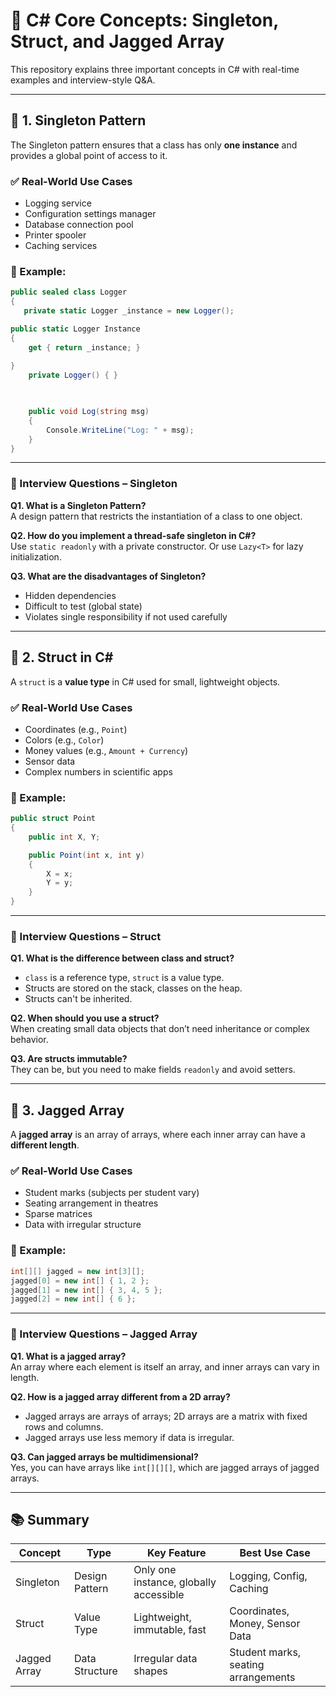 
# 🔹 C# Core Concepts: Singleton, Struct, and Jagged Array

This repository explains three important concepts in C# with real-time examples and interview-style Q&A.

---

## 🧵 1. Singleton Pattern

The Singleton pattern ensures that a class has only **one instance** and provides a global point of access to it.

### ✅ Real-World Use Cases
- Logging service
- Configuration settings manager
- Database connection pool
- Printer spooler
- Caching services

### 🔧 Example:

```csharp
public sealed class Logger
{
   private static Logger _instance = new Logger();

public static Logger Instance
{
    get { return _instance; }
  
}
    private Logger() { }

    

    public void Log(string msg)
    {
        Console.WriteLine("Log: " + msg);
    }
}
```

---

### 💬 Interview Questions – Singleton

**Q1. What is a Singleton Pattern?**  
A design pattern that restricts the instantiation of a class to one object.

**Q2. How do you implement a thread-safe singleton in C#?**  
Use `static readonly` with a private constructor. Or use `Lazy<T>` for lazy initialization.

**Q3. What are the disadvantages of Singleton?**  
- Hidden dependencies  
- Difficult to test (global state)  
- Violates single responsibility if not used carefully

---

## 🧱 2. Struct in C#

A `struct` is a **value type** in C# used for small, lightweight objects.

### ✅ Real-World Use Cases
- Coordinates (e.g., `Point`)
- Colors (e.g., `Color`)
- Money values (e.g., `Amount + Currency`)
- Sensor data
- Complex numbers in scientific apps

### 🔧 Example:

```csharp
public struct Point
{
    public int X, Y;

    public Point(int x, int y)
    {
        X = x;
        Y = y;
    }
}
```

---

### 💬 Interview Questions – Struct

**Q1. What is the difference between class and struct?**  
- `class` is a reference type, `struct` is a value type.  
- Structs are stored on the stack, classes on the heap.  
- Structs can't be inherited.

**Q2. When should you use a struct?**  
When creating small data objects that don’t need inheritance or complex behavior.

**Q3. Are structs immutable?**  
They can be, but you need to make fields `readonly` and avoid setters.

---

## 🧩 3. Jagged Array

A **jagged array** is an array of arrays, where each inner array can have a **different length**.

### ✅ Real-World Use Cases
- Student marks (subjects per student vary)
- Seating arrangement in theatres
- Sparse matrices
- Data with irregular structure

### 🔧 Example:

```csharp
int[][] jagged = new int[3][];
jagged[0] = new int[] { 1, 2 };
jagged[1] = new int[] { 3, 4, 5 };
jagged[2] = new int[] { 6 };
```

---

### 💬 Interview Questions – Jagged Array

**Q1. What is a jagged array?**  
An array where each element is itself an array, and inner arrays can vary in length.

**Q2. How is a jagged array different from a 2D array?**  
- Jagged arrays are arrays of arrays; 2D arrays are a matrix with fixed rows and columns.
- Jagged arrays use less memory if data is irregular.

**Q3. Can jagged arrays be multidimensional?**  
Yes, you can have arrays like `int[][][]`, which are jagged arrays of jagged arrays.

---

## 📚 Summary

| Concept        | Type         | Key Feature                          | Best Use Case                      |
|----------------|--------------|--------------------------------------|------------------------------------|
| Singleton      | Design Pattern | Only one instance, globally accessible | Logging, Config, Caching           |
| Struct         | Value Type   | Lightweight, immutable, fast         | Coordinates, Money, Sensor Data    |
| Jagged Array   | Data Structure | Irregular data shapes                | Student marks, seating arrangements|

